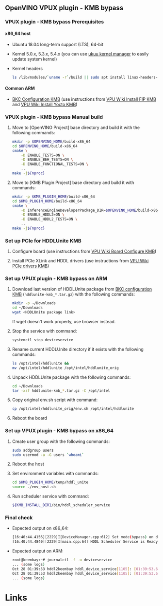 ## OpenVINO VPUX plugin - KMB bypass

### VPUX plugin - KMB bypass Prerequisites

#### x86_64 host

* Ubuntu 18.04 long-term support (LTS), 64-bit
* Kernel 5.0.x, 5.3.x, 5.4.x (you can use [ukuu kernel manager] to easily update system kernel)
* Kernel headers

    ```bash
    ls /lib/modules/`uname -r`/build || sudo apt install linux-headers-$(uname -r)
    ```

#### Common ARM

* [BKC Configuration KMB] (use instructions from [VPU Wiki Install FIP KMB] and [VPU Wiki Install Yocto KMB])

### VPUX plugin - KMB bypass Manual build

1. Move to [OpenVINO Project] base directory and build it with the following commands:

    ```bash
    mkdir -p $OPENVINO_HOME/build-x86_64
    cd $OPENVINO_HOME/build-x86_64
    cmake \
        -D ENABLE_TESTS=ON \
        -D ENABLE_BEH_TESTS=ON \
        -D ENABLE_FUNCTIONAL_TESTS=ON \
        ..
    make -j${nproc}
    ```

2. Move to [KMB Plugin Project] base directory and build it with commands:

    ```bash
    mkdir -p $KMB_PLUGIN_HOME/build-x86_64
    cd $KMB_PLUGIN_HOME/build-x86_64
    cmake \
        -D InferenceEngineDeveloperPackage_DIR=$OPENVINO_HOME/build-x86_64 \
        -D ENABLE_HDDL2=ON \
        -D ENABLE_HDDL2_TESTS=ON \
        ..
    make -j${nproc}
    ```

### Set up PCIe for HDDLUnite KMB

1. Configure board (use instructions from [VPU Wiki Board Configure KMB])

2. Install PCIe XLink and HDDL drivers (use instructions from [VPU Wiki PCIe drivers KMB])

### Set up VPUX plugin - KMB bypass on ARM

1. Download last version of HDDLUnite package from [BKC configuration KMB] (`hddlunite-kmb_*.tar.gz`) with the following commands:

    ```bash
    mkdir -p ~/Downloads
    cd ~/Downloads
    wget <HDDLUnite package link>
    ```

   If wget doesn't work properly, use browser instead.

2. Stop the service with command:
    ```bash
    systemctl stop deviceservice
    ```

3. Rename current HDDLUnite directory if it exists with the following commands:

    ```bash
    ls /opt/intel/hddlunite &&
    mv /opt/intel/hddlunite /opt/intel/hddlunite_orig
    ```

4. Unpack HDDLUnite package with the following commands:

    ```bash
    cd ~/Downloads
    tar -xzf hddlunite-kmb_*.tar.gz -C /opt/intel
    ```

5. Copy original env.sh script with command:

    ```bash
    cp /opt/intel/hddlunite_orig/env.sh /opt/intel/hddlunite
    ```

6. Reboot the board

### Set up VPUX plugin - KMB bypass on x86_64

1. Create user group with the following commands:

    ```bash
    sudo addgroup users
    sudo usermod -a -G users `whoami`
    ```

2. Reboot the host

3. Set environment variables with commands:

    ```bash
    cd $KMB_PLUGIN_HOME/temp/hddl_unite
    source ./env_host.sh
    ```

4. Run scheduler service with command:

    ```bash
    ${KMB_INSTALL_DIR}/bin/hddl_scheduler_service
    ```

### Final check

* Expected output on x86_64:

    ```bash
    [16:40:44.4156][2229]I[DeviceManager.cpp:612] Set mode(bypass) on device by config.
    [16:40:44.4840][2229]I[main.cpp:64] HDDL Scheduler Service is Ready!
    ```

* Expected output on ARM:

    ```bash
    root@keembay:~# journalctl -f -u deviceservice
    ... (some logs)
    Oct 28 01:39:53 hddl2keembay hddl_device_service[1105]: [01:39:53.6320][1105]I[main.cpp:80] HDDL Device Service is Ready!
    Oct 28 01:39:53 hddl2keembay hddl_device_service[1105]: [01:39:53.6389][1138]I[ModeManager.cpp:48] hddl unite set bypass mode
    ... (some logs)
    ```

# Links
[ukuu kernel manager]: https://github.com/teejee2008/ukuu
[VPU Wiki Board Configure KMB]: https://wiki.ith.intel.com/pages/viewpage.action?pageId=1503496133#HowtosetupPCIeforHDDLUnite-Configureboard
[VPU Wiki Install FIP KMB]: https://wiki.ith.intel.com/display/VPUWIKI/How+to+flash+FIP+via+fastboot
[VPU Wiki Install Yocto KMB]: https://wiki.ith.intel.com/display/VPUWIKI/How+to+flash+Yocto+Image+to+EMMC+via+fastboot
[VPU Wiki PCIe drivers KMB]: https://wiki.ith.intel.com/pages/viewpage.action?pageId=1503496133#HowtosetupPCIeforHDDLUnite-InstallPCIeXLinkdriver
[BKC Configuration KMB]: https://wiki.ith.intel.com/display/VPUWIKI/HDDL2#HDDL2-Configuration
